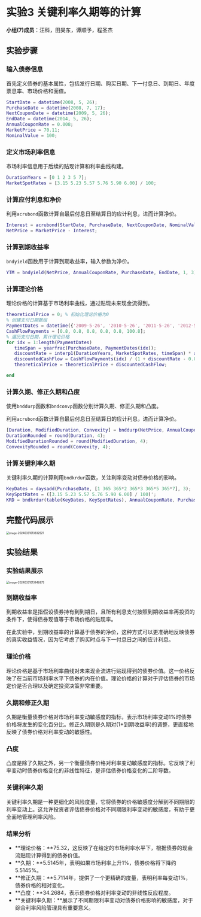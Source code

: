 # 实验3 关键利率久期等的计算

**小组(7)成员**：汪科，田昊东，谭顺予，程圣杰

## 实验步骤

### 输入债券信息

首先定义债券的基本属性，包括发行日期、购买日期、下一付息日、到期日、年度票息率、市场价格和面值。

```matlab
StartDate = datetime(2008, 5, 26);
PurchaseDate = datetime(2008, 7, 17);
NextCouponDate = datetime(2009, 5, 26);
EndDate = datetime(2014, 5, 26);
AnnualCouponRate = 0.008;
MarketPrice = 70.11;
NominalValue = 100;
```

### 定义市场利率信息

市场利率信息用于后续的贴现计算和利率曲线构建。

```matlab
DurationYears = [0 1 2 3 5 7];
MarketSpotRates = [3.15 5.23 5.57 5.76 5.90 6.00] / 100;
```

### 计算应付利息和净价

利用`acrubond`函数计算自最后付息日至结算日的应计利息，进而计算净价。

```matlab
Interest = acrubond(StartDate, PurchaseDate, NextCouponDate, NominalValue, AnnualCouponRate, 1, 3);
NetPrice = MarketPrice - Interest;
```

### 计算到期收益率

`bndyield`函数用于计算到期收益率，输入参数为净价。

```matlab
YTM = bndyield(NetPrice, AnnualCouponRate, PurchaseDate, EndDate, 1, 3);
```

### 计算理论价格

理论价格的计算基于市场利率曲线，通过贴现未来现金流得到。

```matlab
theoreticalPrice = 0; % 初始化理论价格为0
% 创建支付日期数组
PaymentDates = datetime({'2009-5-26', '2010-5-26', '2011-5-26', '2012-5-26', '2013-5-26', '2014-5-26'});
CashFlowPayments = [0.8, 0.8, 0.8, 0.8, 0.8, 100.8];
% 遍历支付日期，累计理论价格
for idx = 1:length(PaymentDates)
   timeSpan = yearfrac(PurchaseDate, PaymentDates(idx));
   discountRate = interp1(DurationYears, MarketSpotRates, timeSpan) * adjustedDiscountFactor;
   discountedCashFlow = CashFlowPayments(idx) / (1 + discountRate - 0.0001)^timeSpan;
   theoreticalPrice = theoreticalPrice + discountedCashFlow;

end
```

### 计算久期、修正久期和凸度

使用`bnddurp`函数和`bndconvp`函数分别计算久期、修正久期和凸度。

利用`acrubond`函数计算自最后付息日至结算日的应计利息，进而计算净价。

```matlab
[Duration, ModifiedDuration, Convexity] = bnddurp(NetPrice, AnnualCouponRate, PurchaseDate, EndDate, 1, 3);
DurationRounded = round(Duration, 4);
ModifiedDurationRounded = round(ModifiedDuration, 4);
ConvexityRounded = round(Convexity, 4);
```

###  计算关键利率久期

关键利率久期的计算利用`bndkrdur`函数，关注利率变动对债券价格的影响。

```matlab
KeyDates = daysadd(PurchaseDate, [1 365 365*2 365*3 365*5 365*7], 3);
KeySpotRates = ([3.15 5.23 5.57 5.76 5.90 6.00] / 100)';
KRD = bndkrdur(table(KeyDates, KeySpotRates), AnnualCouponRate, PurchaseDate, EndDate, 'basis', 3, 'period', 1);
```

## 完整代码展示

<img src="https://thdlrt.oss-cn-beijing.aliyuncs.com/image-20240331013832521.png" alt="image-20240331013832521" style="zoom:50%;" />

## 实验结果

### 实验结果展示

<img src="https://thdlrt.oss-cn-beijing.aliyuncs.com/image-20240331013946875.png" alt="image-20240331013946875" style="zoom:50%;" />

### 到期收益率

到期收益率是指假设债券持有到到期日，且所有利息支付按照到期收益率再投资的条件下，使得债券现值等于市场价格的贴现率。

在此实验中，到期收益率的计算基于债券的净价，这种方式可以更准确地反映债券的真实收益情况，因为它考虑了购买时点与下一付息日之间的应计利息。

### 理论价格

理论价格是基于市场利率曲线对未来现金流进行贴现得到的债券价值。这一价格反映了在当前市场利率水平下债券的内在价值。理论价格的计算对于评估债券的市场定价是否合理以及确定投资决策非常重要。

### 久期和修正久期

久期是衡量债券价格对市场利率变动敏感度的指标，表示市场利率变动1%时债券价格将发生的变化百分比。修正久期则是久期对(1+到期收益率)的调整，更直接地反映了债券价格对利率变动的敏感性。

### 凸度

凸度是除了久期之外，另一个衡量债券价格对利率变动敏感度的指标。它反映了利率变动时债券价格变化的非线性特征，是评估债券价格变化的二阶导数。

### 关键利率久期

关键利率久期是一种更细化的风险度量，它将债券的价格敏感度分解到不同期限的利率变动上。这允许投资者评估债券价格对不同期限利率变动的敏感度，有助于更全面地管理利率风险。

### 结果分析

- **理论价格：**75.32，这反映了在给定的市场利率水平下，根据债券的现金流贴现计算得到的债券价值。
- **久期：**5.5145年，表明如果市场利率上升1%，债券价格将下降约5.5145%。
- **修正久期：**5.7114年，提供了一个更精确的度量，表明利率每变动1%，债券价格的相对变化。
- **凸度：**34.2684，表示债券价格对利率变动的非线性反应程度。
- **关键利率久期：**展示了不同期限利率变动对债券价格影响的敏感度，对于综合利率风险管理具有重要意义。